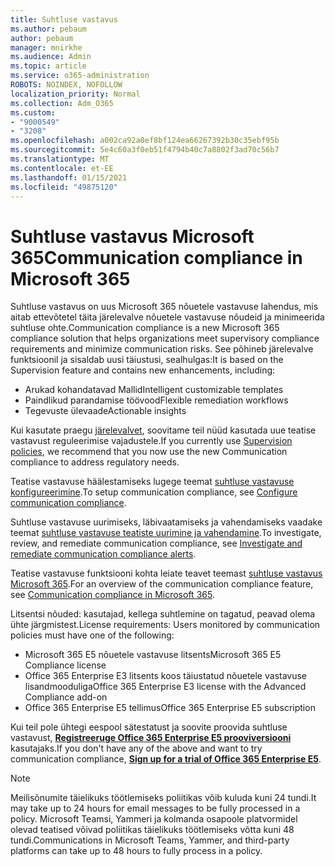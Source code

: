 ```yaml
---
title: Suhtluse vastavus
ms.author: pebaum
author: pebaum
manager: mnirkhe
ms.audience: Admin
ms.topic: article
ms.service: o365-administration
ROBOTS: NOINDEX, NOFOLLOW
localization_priority: Normal
ms.collection: Adm_O365
ms.custom:
- "9000549"
- "3208"
ms.openlocfilehash: a002ca92a0ef8bf124ea66267392b30c35ebf95b
ms.sourcegitcommit: 5e4c60a3f0eb51f4794b40c7a8802f3ad70c56b7
ms.translationtype: MT
ms.contentlocale: et-EE
ms.lasthandoff: 01/15/2021
ms.locfileid: "49875120"
---
```

# <a name="communication-compliance-in-microsoft-365"></a><span data-ttu-id="baa88-102">Suhtluse vastavus Microsoft 365</span><span class="sxs-lookup"><span data-stu-id="baa88-102">Communication compliance in Microsoft 365</span></span>

<span data-ttu-id="baa88-103">Suhtluse vastavus on uus Microsoft 365 nõuetele vastavuse lahendus, mis aitab ettevõtetel täita järelevalve nõuetele vastavuse nõudeid ja minimeerida suhtluse ohte.</span><span class="sxs-lookup"><span data-stu-id="baa88-103">Communication compliance is a new Microsoft 365 compliance solution that helps organizations meet supervisory compliance requirements and minimize communication risks.</span></span> <span data-ttu-id="baa88-104">See põhineb järelevalve funktsioonil ja sisaldab uusi täiustusi, sealhulgas:</span><span class="sxs-lookup"><span data-stu-id="baa88-104">It is based on the Supervision feature and contains new enhancements, including:</span></span>

- <span data-ttu-id="baa88-105">Arukad kohandatavad Mallid</span><span class="sxs-lookup"><span data-stu-id="baa88-105">Intelligent customizable templates</span></span>
- <span data-ttu-id="baa88-106">Paindlikud parandamise töövood</span><span class="sxs-lookup"><span data-stu-id="baa88-106">Flexible remediation workflows</span></span>
- <span data-ttu-id="baa88-107">Tegevuste ülevaade</span><span class="sxs-lookup"><span data-stu-id="baa88-107">Actionable insights</span></span>

<span data-ttu-id="baa88-108">Kui kasutate praegu [järelevalvet](https://docs.microsoft.com/microsoft-365/compliance/supervision-policies), soovitame teil nüüd kasutada uue teatise vastavust reguleerimise vajadustele.</span><span class="sxs-lookup"><span data-stu-id="baa88-108">If you currently use [Supervision policies](https://docs.microsoft.com/microsoft-365/compliance/supervision-policies), we recommend that you now use the new Communication compliance to address regulatory needs.</span></span>

<span data-ttu-id="baa88-109">Teatise vastavuse häälestamiseks lugege teemat [suhtluse vastavuse konfigureerimine](https://docs.microsoft.com/microsoft-365/compliance/communication-compliance-configure).</span><span class="sxs-lookup"><span data-stu-id="baa88-109">To setup communication compliance, see [Configure communication compliance](https://docs.microsoft.com/microsoft-365/compliance/communication-compliance-configure).</span></span>

<span data-ttu-id="baa88-110">Suhtluse vastavuse uurimiseks, läbivaatamiseks ja vahendamiseks vaadake teemat [suhtluse vastavuse teatiste uurimine ja vahendamine](https://docs.microsoft.com/microsoft-365/compliance/communication-compliance-investigate-remediate).</span><span class="sxs-lookup"><span data-stu-id="baa88-110">To investigate, review, and remediate communication compliance, see [Investigate and remediate communication compliance alerts](https://docs.microsoft.com/microsoft-365/compliance/communication-compliance-investigate-remediate).</span></span>

<span data-ttu-id="baa88-111">Teatise vastavuse funktsiooni kohta leiate teavet teemast [suhtluse vastavus Microsoft 365](https://docs.microsoft.com/microsoft-365/compliance/communication-compliance).</span><span class="sxs-lookup"><span data-stu-id="baa88-111">For an overview of the communication compliance feature, see [Communication compliance in Microsoft 365](https://docs.microsoft.com/microsoft-365/compliance/communication-compliance).</span></span>

<span data-ttu-id="baa88-112">Litsentsi nõuded: kasutajad, kellega suhtlemine on tagatud, peavad olema ühte järgmistest.</span><span class="sxs-lookup"><span data-stu-id="baa88-112">License requirements: Users monitored by communication policies must have one of the following:</span></span>

- <span data-ttu-id="baa88-113">Microsoft 365 E5 nõuetele vastavuse litsents</span><span class="sxs-lookup"><span data-stu-id="baa88-113">Microsoft 365 E5 Compliance license</span></span>
- <span data-ttu-id="baa88-114">Office 365 Enterprise E3 litsents koos täiustatud nõuetele vastavuse lisandmooduliga</span><span class="sxs-lookup"><span data-stu-id="baa88-114">Office 365 Enterprise E3 license with the Advanced Compliance add-on</span></span>
- <span data-ttu-id="baa88-115">Office 365 Enterprise E5 tellimus</span><span class="sxs-lookup"><span data-stu-id="baa88-115">Office 365 Enterprise E5 subscription</span></span>

<span data-ttu-id="baa88-116">Kui teil pole ühtegi eespool sätestatust ja soovite proovida suhtluse vastavust, **[Registreeruge Office 365 Enterprise E5 prooviversiooni](https://go.microsoft.com/fwlink/p/?LinkID=698279)** kasutajaks.</span><span class="sxs-lookup"><span data-stu-id="baa88-116">If you don't have any of the above and want to try communication compliance, **[Sign up for a trial of Office 365 Enterprise E5](https://go.microsoft.com/fwlink/p/?LinkID=698279)**.</span></span>

> [!NOTE]
> <span data-ttu-id="baa88-117">Meilisõnumite täielikuks töötlemiseks poliitikas võib kuluda kuni 24 tundi.</span><span class="sxs-lookup"><span data-stu-id="baa88-117">It may take up to 24 hours for email messages to be fully processed in a policy.</span></span> <span data-ttu-id="baa88-118">Microsoft Teamsi, Yammeri ja kolmanda osapoole platvormidel olevad teatised võivad poliitikas täielikuks töötlemiseks võtta kuni 48 tundi.</span><span class="sxs-lookup"><span data-stu-id="baa88-118">Communications in Microsoft Teams, Yammer, and third-party platforms can take up to 48 hours to fully process in a policy.</span></span>
